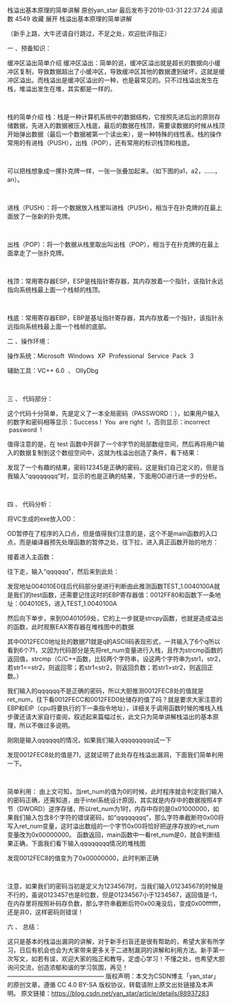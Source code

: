 栈溢出基本原理的简单讲解
原创yan_star 最后发布于2019-03-31 22:37:24 阅读数 4549  收藏
展开
栈溢出基本原理的简单讲解

（新手上路，大牛还请自行跳过，不足之处，欢迎批评指正）

一 、预备知识：

缓冲区溢出简单介绍
缓冲区溢出：简单的说，缓冲区溢出就是超长的数据向小缓冲区复制，导致数据超出了小缓冲区，导致缓冲区其他的数据遭到破坏，这就是缓冲区溢出。而栈溢出是缓冲区溢出的一种，也是最常见的。只不过栈溢出发生在栈，堆溢出发生在堆，其实都是一样的。

 

栈的简单介绍
栈：栈是一种计算机系统中的数据结构，它按照先进后出的原则存储数据，先进入的数据被压入栈底，最后的数据在栈顶，需要读数据的时候从栈顶开始弹出数据（最后一个数据被第一个读出来），是一种特殊的线性表。栈的操作常用的有进栈（PUSH），出栈（POP），还有常用的标识栈顶和栈底。

 

可以把栈想象成一摞扑克牌一样，一张一张叠加起来。（如下图的a1，a2，……，an）。

 

进栈（PUSH）：将一个数据放入栈里叫进栈（PUSH），相当于在扑克牌的在最上面放了一张新的扑克牌。

 

出栈（POP）：将一个数据从栈里取出叫出栈（POP），相当于在扑克牌的在最上面拿走了一张扑克牌。

 

栈顶：常用寄存器ESP，ESP是栈指针寄存器，其内存放着一个指针，该指针永远指向系统栈最上面一个栈帧的栈顶。

 

栈底：常用寄存器EBP，EBP是基址指针寄存器，其内存放着一个指针，该指针永远指向系统栈最上面一个栈帧的底部。



二 、操作环境：

操作系统：Microsoft  Windows  XP  Professional  Service  Pack  3

辅助工具：VC++ 6.0  、 OllyDbg

 

三 、 代码部分：



这个代码十分简单，先是定义了一本全局密码（PASSWORD：），如果用户输入的数字和密码相等显示：Success !  You  are right  !，否则显示：incorrect  password  !

值得注意的是，在 test 函数中开辟了一个8字节的局部数组空间，然后再将用户输入的数据复制到这个数组空间中，这就为栈溢出创造了条件，看下结果：



发现了一个有趣的结果，密码12345是正确的密码，这是我们自己定义的，但是当我输入“qqqqqqqq”时，显示的也是正确的结果，下面用OD进行进一步的分析。

 

四 、 代码分析：

将VC生成的exe放入OD：



OD暂停在了程序的入口点，但是值得我们注意的是，这个不是main函数的入口点，而是编译器预先处理函数的暂停之处，往下拉，进入真正函数开始的地方：



接着进入主函数：



往下走，输入“qqqqqq”，然后来到此处：



发现地址004010E0往后代码部分是进行判断由此推测函数TEST_1.0040100A就是我们的test函数，还需要记住这时的EBP寄存器值：0012FF80和函数下一条地址：004010E5，进入TEST_1.0040100A



然后向下单步，来到00401059处，它的上一步就是strcpy函数，也就是造成溢出的函数，此时观察EAX寄存器在堆栈图中的数据



其中0012FEC0地址处的数据71就是q的ASCII码表现形式，一共输入了6个q所以看到6个71，又因为代码部分是先将ret_num变量进行入栈，且作为strcmp函数的返回值，strcmp（C/C++函数，比较两个字符串，设这两个字符串为str1，str2，若str1==str2，则返回零；若str1<str2，则返回负数；若str1>str2，则返回正数。）

我们输入的qqqqqq不是正确的密码，所以大胆推测0012FEC8处的值就是ret_num，往下看0012FECC和0012FED0处储存的值了吗？就是要求大家注意的EBP和EIP（cpu将要执行的下一条指令地址），详细关于调用函数时候的堆栈入栈步骤还请大家自行查阅，叙述起来篇幅过长，此文只为简单讲解栈溢出的基本原理，所以不做过多说明。

刚刚是输入qqqqqq的情况，如果我们输入qqqqqqqqq试一下



发现0012FEC8处的值是71，这就证明了此处存在栈溢出漏洞，下面我们简单利用一下。

 

简单利用：
由上文可知，当ret_num的值为0的时候，此时程序就会判定我们输入的密码正确，还需知道，由于intel系统设计原因，其实就是内存中的数据按照4字节（DWORD）逆序存储，所以ret_num为1时，内存中存的是0x01000000，如果我们输入包含8个字符的错误密码，如“qqqqqqqq”，那么字符串截断符0x00将写入ret_num变量，这时溢出数组的一个字节0x00将恰好把逆序存放的ret_num变量改为0x00000000。
函数返回，main函数中一看ret_num是0，就会判断结果正确，下面我们看下输入qqqqqqqq情况的堆栈图



发现0012FEC8的值变为了0x00000000，此时判断正确

 



注意，如果我们的密码当初是定义为1234567时，当我们输入01234567的时候是不行的，虽说0123457也是8位数，但是01234567小于1234567，返回值是-1，在内存里将按照补码存负数，那么字符串截断后符0x00淹没后，变成0x00ffffff，还是非0，这样密码则错误！

六 、 总结：

这只是基本的栈溢出漏洞的讲解，对于新手扫盲还是很有帮助的，希望大家有所学习，日后有机会也会为大家带来更多关于二进制漏洞的讲解和利用方法。新手第一次写文，如若有误，欢迎大家的指正和教导，定虚心学习！不懂之处，也希望大胆询问交流，创造浓郁和谐的学习氛围，再见！
————————————————
版权声明：本文为CSDN博主「yan_star」的原创文章，遵循 CC 4.0 BY-SA 版权协议，转载请附上原文出处链接及本声明。
原文链接：https://blog.csdn.net/yan_star/article/details/88937283